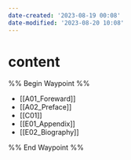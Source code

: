 ```yaml
---
date-created: '2023-08-19 00:08'
date-modified: '2023-08-20 10:08'
---
```

# content

%% Begin Waypoint %%
- [[A01_Foreward]]
- [[A02_Preface]]
- [[C01]]
- [[E01_Appendix]]
- [[E02_Biography]]

%% End Waypoint %%
